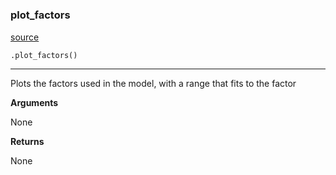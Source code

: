 #


### plot_factors
[source](https://github.com/allfed/Seaweed-Growth-Model/blob/master/src/plotting/plotter_methods.py/#L24)
```python
.plot_factors()
```

---
Plots the factors used in the model, with a range that fits to the factor

**Arguments**

None

**Returns**

None
